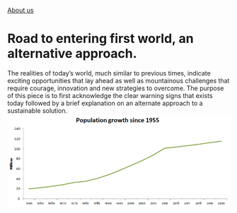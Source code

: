 [About us](Aboutus.md)
# Road to entering first world, an alternative approach.

The realities of today’s world, much similar to previous times, indicate exciting opportunities that lay ahead as well as mountainous challenges that require courage, innovation and new strategies to overcome. The purpose of this piece is to first acknowledge the clear warning signs that exists today followed by a brief explanation on an alternate approach to a sustainable solution. 
![ethpop](https://github.com/WH2006/WH2006.github.io/blob/master/images/epop.PNG " Population in Year 2020 ~ 115 M")
